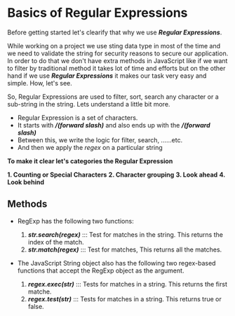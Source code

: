 # Basics of Regular Expressions

Before getting started let's clearify that why we use **_Regular Expressions_**.

While working on a project we use sting data type in most of the time and we need to validate the string for security reasons to secure our application. In order to do that we don't have extra methods in JavaScript like if we want to filter by traditional method it takes lot of time and efforts but on the other hand if we use **_Regular Expressions_** it makes our task very easy and simple. How, let's see.

So, Regular Expressions are used to filter, sort, search any character or a sub-string in the string. Lets understand a little bit more.

- Regular Expression is a set of characters.
- It starts with **_/(forward slash)_** and also ends up with the **_/(forward slash)_**
- Between this, we write the logic for filter, search, ......etc.
- And then we apply the _regex_ on a particular string

**To make it clear let's categories the Regular Expression**

**1. Counting or Special Characters**
**2. Character grouping**
**3. Look ahead**
**4. Look behind**

## **Methods**

- RegExp has the following two functions:

  1. **_str.search(regex)_** ::: Test for matches in the string. This returns the index of the match.
  2. **_str.match(regex)_** ::: Test for matches, This returns all the matches.

- The JavaScript String object also has the following two regex-based functions that accept the RegExp object as the argument.
  1. **_regex.exec(str)_** ::: Tests for matches in a string. This returns the first matche.
  2. **_regex.test(str)_** ::: Tests for matches in a string. This returns true or false.
